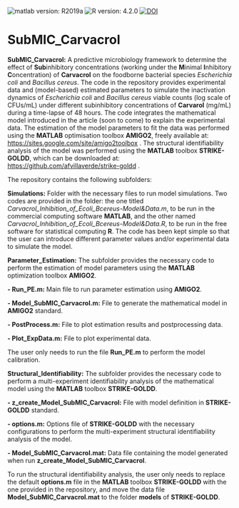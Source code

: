 ![matlab version: R2019a](https://img.shields.io/badge/Matlab-R2019a-red)
![R version: 4.2.0](https://img.shields.io/badge/R-4.2.0-red)
[![DOI](https://zenodo.org/badge/502868293.svg)](https://zenodo.org/badge/latestdoi/502868293)



# SubMIC_Carvacrol

**SubMIC_Carvacrol:** A predictive microbiology framework to determine the effect of **Sub**inhibitory concentrations (working under the **M**inimal **I**nhibitory **C**oncentration) of **Carvacrol** on the foodborne bacterial species *Escherichia coli* and *Bacillus cereus*. The code in the repository provides experimental data and (model-based) estimated parameters to simulate the inactivation dynamics of *Escherichia coli* and *Bacillus cereus* viable counts (log scale of CFUs/mL) under different subinhibitory concentrations of **Carvarol** (mg/mL) during a time-lapse of 48 hours. The code integrates the mathematical model introduced in the article (soon to come) to explain the experimental data. The estimation of the model parameters to fit the data was performed using the **MATLAB** optimisation toolbox **AMIGO2**, freely available at: https://sites.google.com/site/amigo2toolbox . The structural identifiability analysis of the model was performed using the **MATLAB** toolbox **STRIKE-GOLDD**, which can be downloaded at: https://github.com/afvillaverde/strike-goldd . 


The repository contains the following subfolders:



**Simulations:**
Folder with the necessary files to run model simulations.
Two codes are provided in the folder: the one titled *Carvacrol_Inhibition_of_Ecoli_Bcereus-Model&Data.m*, to be run in the commercial computing software **MATLAB**, and the other named *Carvacrol_Inhibition_of_Ecoli_Bcereus-Model&Data.R*, to be run in the free software for statistical computing **R**. The code has been kept simple so that the user can introduce different parameter values and/or experimental data to simulate the model.



**Parameter_Estimation:**
The subfolder provides the necessary code to perform the estimation of model parameters using the **MATLAB** optimization toolbox **AMIGO2**.

**- Run_PE.m:** Main file to run parameter estimation using **AMIGO2**.

**- Model_SubMIC_Carvacrol.m:** File to generate the mathematical model in **AMIGO2** standard.

**- PostProcess.m:** File to plot estimation results and postprocessing data.

**- Plot_ExpData.m:** File to plot experimental data.

The user only needs to run the file **Run_PE.m** to perform the model calibration.


**Structural_Identifiability:**
The subfolder provides the necessary code to perform a multi-experiment identifiability analysis of the mathematical model using the **MATLAB** toolbox **STRIKE-GOLDD**.


**- z_create_Model_SubMIC_Carvacrol:** File with model definition in **STRIKE-GOLDD** standard.


**- options.m:** Options file of **STRIKE-GOLDD** with the necessary configurations to perform the multi-experiment structural identifiability analysis of the model.


**- Model_SubMIC_Carvacrol.mat:** Data file containing the model generated when run **z_create_Model_SubMIC_Carvacrol**.


To run the structural identifiability analysis, the user only needs to replace the default **options.m** file in the **MATLAB** toolbox **STRIKE-GOLDD** with the one provided in the repository, and move the data file **Model_SubMIC_Carvacrol.mat** to the folder **models** of **STRIKE-GOLDD**. 


